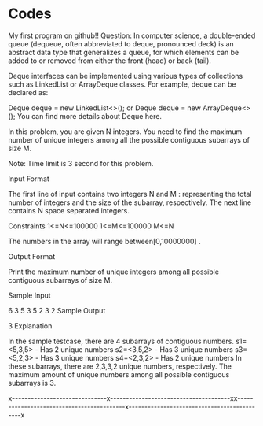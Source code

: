 # Codes
My first program on github!!
Question:
In computer science, a double-ended queue (dequeue, often abbreviated to deque, pronounced deck) is an abstract data type that generalizes a queue, for which elements can be added to or removed from either the front (head) or back (tail).

Deque interfaces can be implemented using various types of collections such as LinkedList or ArrayDeque classes. For example, deque can be declared as:

Deque deque = new LinkedList<>();
or
Deque deque = new ArrayDeque<>();
You can find more details about Deque here.

In this problem, you are given N integers. You need to find the maximum number of unique integers among all the possible contiguous subarrays of size M.

Note: Time limit is 3 second for this problem.

Input Format

The first line of input contains two integers N and M : representing the total number of integers and the size of the subarray, respectively. The next line contains N space separated integers.

Constraints
1<=N<=100000
1<=M<=100000
M<=N

The numbers in the array will range between[0,10000000] .

Output Format

Print the maximum number of unique integers among all possible contiguous subarrays of size M.

Sample Input

6 3
5 3 5 2 3 2
Sample Output

3
Explanation

In the sample testcase, there are 4 subarrays of contiguous numbers.
s1=<5,3,5> - Has 2 unique numbers
s2=<3,5,2> - Has 3 unique numbers
s3=<5,2,3> - Has 3 unique numbers
s4=<2,3,2> - Has 2 unique numbers
In these subarrays, there are 2,3,3,2 unique numbers, respectively. The maximum amount of unique numbers among all possible contiguous subarrays is 3.

x------------------------------x--------------------------------------xx------------------------------------------x--------------------------------------------x
